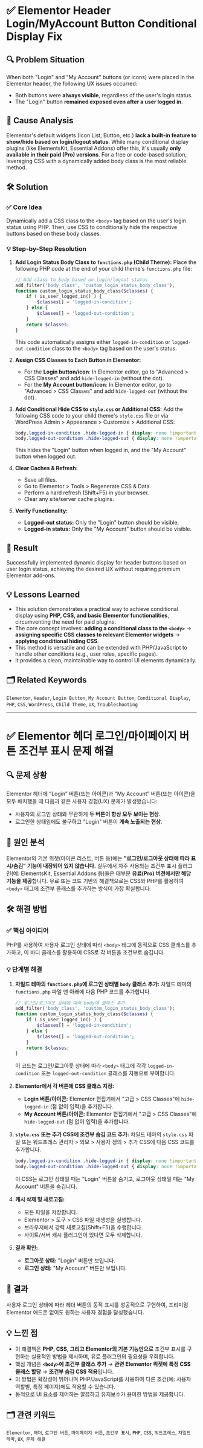 # ✅ Elementor Header Login/MyAccount Button Conditional Display Fix

## 🔍 Problem Situation

When both "Login" and "My Account" buttons (or icons) were placed in the Elementor header, the following UX issues occurred:

-   Both buttons were **always visible**, regardless of the user's login status.
-   The "Login" button **remained exposed even after a user logged in**.

## 📌 Cause Analysis

Elementor's default widgets (Icon List, Button, etc.) **lack a built-in feature to show/hide based on login/logout status**. While many conditional display plugins (like ElementsKit, Essential Addons) offer this, it's usually **only available in their paid (Pro) versions**. For a free or code-based solution, leveraging CSS with a dynamically added body class is the most reliable method.

## 🛠 Solution

### ✅ Core Idea

Dynamically add a CSS class to the `<body>` tag based on the user's login status using PHP. Then, use CSS to conditionally hide the respective buttons based on these body classes.

### 💡 Step-by-Step Resolution

1.  **Add Login Status Body Class to `functions.php` (Child Theme):**
    Place the following PHP code at the end of your child theme's `functions.php` file:

    ```php
    // Add class to body based on login/logout status
    add_filter('body_class', 'custom_login_status_body_class');
    function custom_login_status_body_class($classes) {
        if ( is_user_logged_in() ) {
            $classes[] = 'logged-in-condition';
        } else {
            $classes[] = 'logged-out-condition';
        }
        return $classes;
    }
    ```
    This code automatically assigns either `logged-in-condition` or `logged-out-condition` class to the `<body>` tag based on the user's status.

2.  **Assign CSS Classes to Each Button in Elementor:**
    * For the **Login button/icon**: In Elementor editor, go to "Advanced > CSS Classes" and add `hide-logged-in` (without the dot).
    * For the **My Account button/icon**: In Elementor editor, go to "Advanced > CSS Classes" and add `hide-logged-out` (without the dot).

3.  **Add Conditional Hide CSS to `style.css` or Additional CSS:**
    Add the following CSS code to your child theme's `style.css` file or via WordPress Admin > Appearance > Customize > Additional CSS:

    ```css
    body.logged-in-condition .hide-logged-in { display: none !important; }
    body.logged-out-condition .hide-logged-out { display: none !important; }
    ```
    This hides the "Login" button when logged in, and the "My Account" button when logged out.

4.  **Clear Caches & Refresh:**
    * Save all files.
    * Go to Elementor > Tools > Regenerate CSS & Data.
    * Perform a hard refresh (Shift+F5) in your browser.
    * Clear any site/server cache plugins.

5.  **Verify Functionality:**
    * **Logged-out status:** Only the "Login" button should be visible.
    * **Logged-in status:** Only the "My Account" button should be visible.

## 🎯 Result

Successfully implemented dynamic display for header buttons based on user login status, achieving the desired UX without requiring premium Elementor add-ons.

## 💡 Lessons Learned

-   This solution demonstrates a practical way to achieve conditional display using **PHP, CSS, and basic Elementor functionalities**, circumventing the need for paid plugins.
-   The core concept involves: **adding a conditional class to the `<body>`** → **assigning specific CSS classes to relevant Elementor widgets** → **applying conditional hiding CSS**.
-   This method is versatile and can be extended with PHP/JavaScript to handle other conditions (e.g., user roles, specific pages).
-   It provides a clean, maintainable way to control UI elements dynamically.

## 🗂 Related Keywords

`Elementor`, `Header`, `Login Button`, `My Account Button`, `Conditional Display`, `PHP`, `CSS`, `WordPress`, `Child Theme`, `UX`, `Troubleshooting`

---

# ✅ Elementor 헤더 로그인/마이페이지 버튼 조건부 표시 문제 해결

## 🔍 문제 상황

Elementor 헤더에 “Login” 버튼(또는 아이콘)과 “My Account” 버튼(또는 아이콘)을 모두 배치했을 때 다음과 같은 사용자 경험(UX) 문제가 발생했습니다:

-   사용자의 로그인 상태와 무관하게 **두 버튼이 항상 모두 보이는 현상**.
-   로그인한 상태임에도 불구하고 "Login" 버튼이 **계속 노출되는 현상**.

## 📌 원인 분석

Elementor의 기본 위젯(아이콘 리스트, 버튼 등)에는 **"로그인/로그아웃 상태에 따라 표시/숨김" 기능이 내장되어 있지 않습니다.** 실무에서 자주 사용되는 조건부 표시 플러그인(예: ElementsKit, Essential Addons 등)들은 대부분 **유료(Pro) 버전에서만 해당 기능을 제공**합니다. 무료 또는 코드 기반의 해결책으로는 CSS와 PHP를 활용하여 `<body>` 태그에 조건부 클래스를 추가하는 방식이 가장 확실합니다.

## 🛠 해결 방법

### ✅ 핵심 아이디어

PHP를 사용하여 사용자 로그인 상태에 따라 `<body>` 태그에 동적으로 CSS 클래스를 추가하고, 이 바디 클래스를 활용하여 CSS로 각 버튼을 조건부로 숨깁니다.

### 💡 단계별 해결

1.  **차일드 테마의 `functions.php`에 로그인 상태별 `body` 클래스 추가:**
    차일드 테마의 `functions.php` 파일 맨 아래에 다음 PHP 코드를 추가합니다.

    ```php
    // 로그인/로그아웃 상태에 따라 body에 클래스 추가
    add_filter('body_class', 'custom_login_status_body_class');
    function custom_login_status_body_class($classes) {
        if ( is_user_logged_in() ) {
            $classes[] = 'logged-in-condition';
        } else {
            $classes[] = 'logged-out-condition';
        }
        return $classes;
    }
    ```
    이 코드는 로그인/로그아웃 상태에 따라 `<body>` 태그에 각각 `logged-in-condition` 또는 `logged-out-condition` 클래스를 자동으로 부여합니다.

2.  **Elementor에서 각 버튼에 CSS 클래스 지정:**
    * **Login 버튼/아이콘:** Elementor 편집기에서 "고급 > CSS Classes"에 `hide-logged-in` (점 없이 입력)을 추가합니다.
    * **My Account 버튼/아이콘:** Elementor 편집기에서 "고급 > CSS Classes"에 `hide-logged-out` (점 없이 입력)을 추가합니다.

3.  **`style.css` 또는 추가 CSS에 조건부 숨김 코드 추가:**
    차일드 테마의 `style.css` 파일 또는 워드프레스 관리자 > 외모 > 사용자 정의 > 추가 CSS에 다음 CSS 코드를 추가합니다.

    ```css
    body.logged-in-condition .hide-logged-in { display: none !important; }
    body.logged-out-condition .hide-logged-out { display: none !important; }
    ```
    이 CSS는 로그인 상태일 때는 "Login" 버튼을 숨기고, 로그아웃 상태일 때는 "My Account" 버튼을 숨깁니다.

4.  **캐시 삭제 및 새로고침:**
    * 모든 파일을 저장합니다.
    * Elementor > 도구 > CSS 파일 재생성을 실행합니다.
    * 브라우저에서 강력 새로고침(Shift+F5)을 수행합니다.
    * 사이트/서버 캐시 플러그인이 있다면 모두 삭제합니다.

5.  **결과 확인:**
    * **로그아웃 상태:** "Login" 버튼만 보입니다.
    * **로그인 상태:** "My Account" 버튼만 보입니다.

## 🎯 결과

사용자 로그인 상태에 따라 헤더 버튼의 동적 표시를 성공적으로 구현하여, 프리미엄 Elementor 애드온 없이도 원하는 사용자 경험을 달성했습니다.

## 💡 느낀 점

-   이 해결책은 **PHP, CSS, 그리고 Elementor의 기본 기능만으로** 조건부 표시를 구현하는 실용적인 방법을 제시하며, 유료 플러그인의 필요성을 우회합니다.
-   핵심 개념은 **`<body>`에 조건부 클래스 추가** → **관련 Elementor 위젯에 특정 CSS 클래스 할당** → **조건부 숨김 CSS 적용**입니다.
-   이 방법은 확장성이 뛰어나며 PHP/JavaScript를 사용하여 다른 조건(예: 사용자 역할별, 특정 페이지)에도 적용할 수 있습니다.
-   동적으로 UI 요소를 제어하는 깔끔하고 유지보수가 용이한 방법을 제공합니다.

## 🗂 관련 키워드

`Elementor`, `헤더`, `로그인 버튼`, `마이페이지 버튼`, `조건부 표시`, `PHP`, `CSS`, `워드프레스`, `차일드 테마`, `UX`, `문제 해결`
